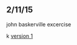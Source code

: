 ## 2/11/15
john baskerville excercise

k
[version 1](http://oisinmk.github.io/john-baskerville/version1.html)